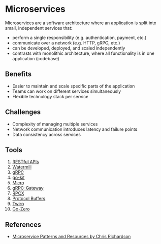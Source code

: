 # Microservices

Microservices are a software architecture where an application is split into small, independent services that:
- perform a single responsibility (e.g. authentication, payment, etc.)
- communicate over a network (e.g. HTTP, gRPC, etc.)
- can be developed, deployed, and scaled independently
- contrasts with monolithic architecture, where all functionality is in one application (codebase)

## Benefits

- Easier to maintain and scale specific parts of the application
- Teams can work on different services simultaneously
- Flexible technology stack per service

## Challenges

- Complexity of managing multiple services
- Network communication introduces latency and failure points
- Data consistency across services

## Tools

1. [RESTful APIs](./22_1_rest/README.md)
2. [Watermill](./22_2_watermill/README.md)
3. [gRPC](./22_3_grpc/README.md)
4. [go-kit](./22_4_go_kit/README.md)
5. [Micro](./22_5_go_micro/README.md)
6. [gRPC-Gateway](./22_6_gRPC-gateway/README.md)
7. [RPCX](./22_7_rpcx/README.md)
8. [Protocol Buffers](./22_8_protocol_buffers/README.md)
9. [Twirp](./22_9_twirp/README.md)
10. [Go-Zero](./22_10_go-zero/README.md)

## References

- [Microservice Patterns and Resources by Chris Richardson](https://microservices.io/index.html)